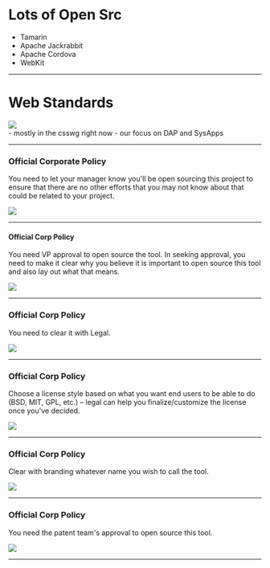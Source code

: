 # Lots of Open Src 

- Tamarin 
- Apache Jackrabbit
- Apache Cordova
- WebKit

---

# Web Standards

<img src=img/tell-me.jpeg>

<aside class=notes>
    - mostly in the csswg right now
    - our focus on DAP and SysApps
</aside>

---

### Official Corporate Policy

You need to let your manager know you'll be open sourcing this project to ensure that there are no other efforts that you may not know about that could be related to your project.

<img src=img/corp1.jpeg>


---

#### Official Corp Policy

You need VP approval to open source the tool. In seeking approval, you need to make it clear why you believe it is important to open source this tool and also lay out what that means.

<img src=img/corp2.jpeg>

---

### Official Corp Policy 

You need to clear it with Legal.

<img src=img/corp3.jpeg>

---

### Official Corp Policy 

Choose a license style based on what you want end users to be able to do (BSD, MIT, GPL, etc.) – legal can help you finalize/customize the license once you've decided.

<img src=img/corp4.jpeg>

---

### Official Corp Policy 

Clear with branding whatever name you wish to call the tool.

<img src=img/corp5.jpeg>

---

### Official Corp Policy 

You need the patent team's approval to open source this tool.

<img src=img/corp6.jpeg>

---

